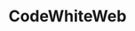---
title: CodeWhiteWeb
github: https://github.com/CodeWhiteWeb
mode: dark
transition: 3s
archetype:
  - Little Bit of Everything
---